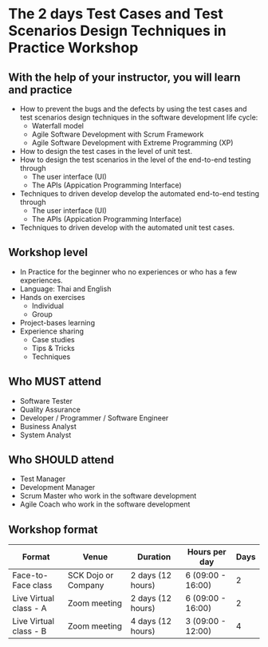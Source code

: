 # The 2 days Test Cases and Test Scenarios Design Techniques in Practice Workshop

## With the help of your instructor, you will learn and practice
* How to prevent the bugs and the defects by using the test cases and test scenarios design techniques in the software development life cycle:
   * Waterfall model
   * Agile Software Development with Scrum Framework
   * Agile Software Development with Extreme Programming (XP)
* How to design the test cases in the level of unit test.
* How to design the test scenarios in the level of the end-to-end testing through 
  * The user interface (UI)
  * The APIs (Appication Programming Interface)
* Techniques to driven develop develop the automated end-to-end testing through 
    * The user interface (UI)
  * The APIs (Appication Programming Interface)
* Techniques to driven develop with the automated unit test cases.

## Workshop level
* In Practice for the beginner who no experiences or who has a few experiences.
* Language: Thai and English
* Hands on exercises
  * Individual
  * Group
* Project-bases learning
* Experience sharing
  * Case studies
  * Tips & Tricks
  * Techniques

## Who MUST attend
* Software Tester
* Quality Assurance
* Developer / Programmer / Software Engineer
* Business Analyst
* System Analyst

## Who SHOULD attend
* Test Manager
* Development Manager
* Scrum Master who work in the software development
* Agile Coach who work in the software development

## Workshop format
Format | Venue | Duration | Hours per day | Days |
----- | ----- | ----- | ----- | ----- |
Face-to-Face class | SCK Dojo or Company | 2 days (12 hours) | 6 (09:00 - 16:00) | 2 |
Live Virtual class - A | Zoom meeting | 2 days (12 hours) | 6 (09:00 - 16:00) | 2 |
Live Virtual class - B | Zoom meeting | 4 days (12 hours) | 3 (09:00 - 12:00) | 4 |
